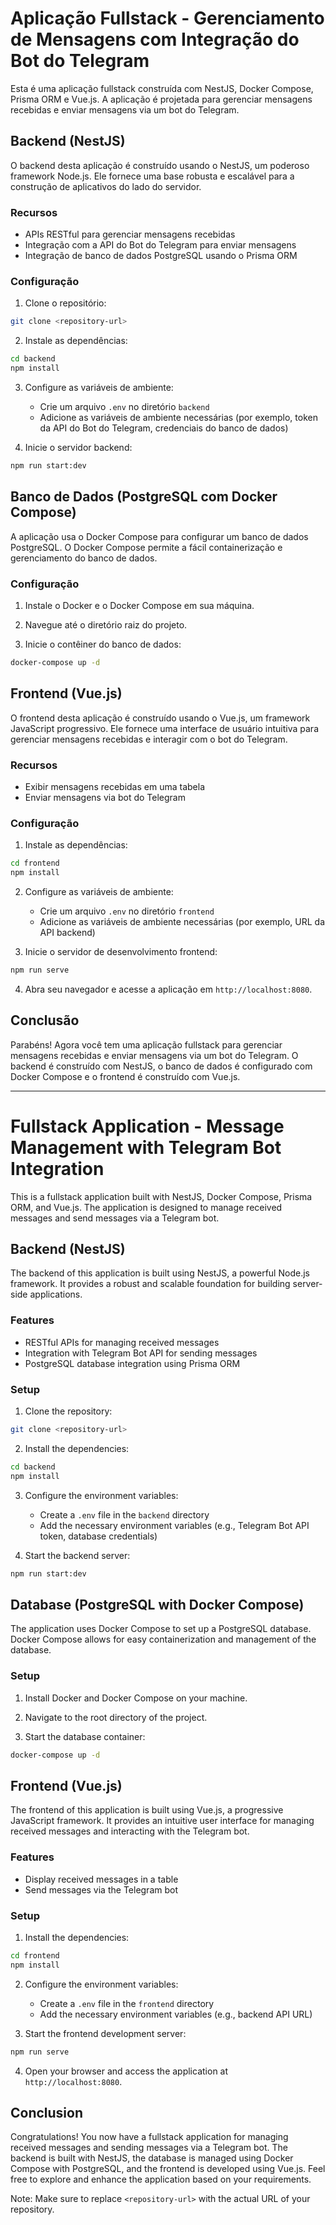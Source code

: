 # Aplicação Fullstack - Gerenciamento de Mensagens com Integração do Bot do Telegram

Esta é uma aplicação fullstack construída com NestJS, Docker Compose, Prisma ORM e Vue.js. A aplicação é projetada para gerenciar mensagens recebidas e enviar mensagens via um bot do Telegram.

## Backend (NestJS)

O backend desta aplicação é construído usando o NestJS, um poderoso framework Node.js. Ele fornece uma base robusta e escalável para a construção de aplicativos do lado do servidor.

### Recursos

- APIs RESTful para gerenciar mensagens recebidas
- Integração com a API do Bot do Telegram para enviar mensagens
- Integração de banco de dados PostgreSQL usando o Prisma ORM

### Configuração

1. Clone o repositório:

```bash
git clone <repository-url>
```

2. Instale as dependências:

```bash
cd backend
npm install
```

3. Configure as variáveis de ambiente:
   - Crie um arquivo `.env` no diretório `backend`
   - Adicione as variáveis de ambiente necessárias (por exemplo, token da API do Bot do Telegram, credenciais do banco de dados)

4. Inicie o servidor backend:

```bash
npm run start:dev
```

## Banco de Dados (PostgreSQL com Docker Compose)

A aplicação usa o Docker Compose para configurar um banco de dados PostgreSQL. O Docker Compose permite a fácil containerização e gerenciamento do banco de dados.

### Configuração

1. Instale o Docker e o Docker Compose em sua máquina.

2. Navegue até o diretório raiz do projeto.

3. Inicie o contêiner do banco de dados:

```bash
docker-compose up -d
```

## Frontend (Vue.js)

O frontend desta aplicação é construído usando o Vue.js, um framework JavaScript progressivo. Ele fornece uma interface de usuário intuitiva para gerenciar mensagens recebidas e interagir com o bot do Telegram.

### Recursos

- Exibir mensagens recebidas em uma tabela
- Enviar mensagens via bot do Telegram

### Configuração

1. Instale as dependências:

```bash
cd frontend
npm install
```

2. Configure as variáveis de ambiente:
   - Crie um arquivo `.env` no diretório `frontend`
   - Adicione as variáveis de ambiente necessárias (por exemplo, URL da API backend)

3. Inicie o servidor de desenvolvimento frontend:

```bash
npm run serve
```

4. Abra seu navegador e acesse a aplicação em `http://localhost:8080`.

## Conclusão

Parabéns! Agora você tem uma aplicação fullstack para gerenciar mensagens recebidas e enviar mensagens via um bot do Telegram. O backend é construído com NestJS, o banco de dados é configurado com Docker Compose e o frontend é construído com Vue.js.


____________________________________________________________________________________________________________________________________________________________________________________________________________
# Fullstack Application - Message Management with Telegram Bot Integration

This is a fullstack application built with NestJS, Docker Compose, Prisma ORM, and Vue.js. The application is designed to manage received messages and send messages via a Telegram bot.

## Backend (NestJS)

The backend of this application is built using NestJS, a powerful Node.js framework. It provides a robust and scalable foundation for building server-side applications.

### Features

- RESTful APIs for managing received messages
- Integration with Telegram Bot API for sending messages
- PostgreSQL database integration using Prisma ORM

### Setup

1. Clone the repository:

```bash
git clone <repository-url>
```

2. Install the dependencies:

```bash
cd backend
npm install
```

3. Configure the environment variables:
   - Create a `.env` file in the `backend` directory
   - Add the necessary environment variables (e.g., Telegram Bot API token, database credentials)

4. Start the backend server:

```bash
npm run start:dev
```

## Database (PostgreSQL with Docker Compose)

The application uses Docker Compose to set up a PostgreSQL database. Docker Compose allows for easy containerization and management of the database.

### Setup

1. Install Docker and Docker Compose on your machine.

2. Navigate to the root directory of the project.

3. Start the database container:

```bash
docker-compose up -d
```

## Frontend (Vue.js)

The frontend of this application is built using Vue.js, a progressive JavaScript framework. It provides an intuitive user interface for managing received messages and interacting with the Telegram bot.

### Features

- Display received messages in a table
- Send messages via the Telegram bot

### Setup

1. Install the dependencies:

```bash
cd frontend
npm install
```

2. Configure the environment variables:
   - Create a `.env` file in the `frontend` directory
   - Add the necessary environment variables (e.g., backend API URL)

3. Start the frontend development server:

```bash
npm run serve
```

4. Open your browser and access the application at `http://localhost:8080`.

## Conclusion

Congratulations! You now have a fullstack application for managing received messages and sending messages via a Telegram bot. The backend is built with NestJS, the database is managed using Docker Compose with PostgreSQL, and the frontend is developed using Vue.js. Feel free to explore and enhance the application based on your requirements.

Note: Make sure to replace `<repository-url>` with the actual URL of your repository.